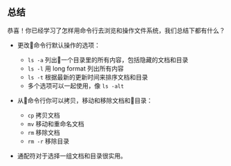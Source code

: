 总结
---

恭喜！你已经学习了怎样用命令行去浏览和操作文件系统，我们总结下都有什么？

  * 更改命令行默认操作的选项：
    * ``ls -a`` 列出一个目录里的所有内容，包括隐藏的文档和目录
    * ``ls -l`` 用 long format 列出所有内容
    * ``ls -t`` 根据最新的更新时间来排序文档和目录
    * 多个选项可以一起使用，像 ``ls -alt``


  * 从命令行你可以拷贝，移动和移除文档和目录：
    * ``cp`` 拷贝文档
    * ``mv`` 移动和重命名文档
    * ``rm`` 移除文档
    * ``rm -r`` 移除目录

  * 通配符对于选择一组文档和目录很实用。